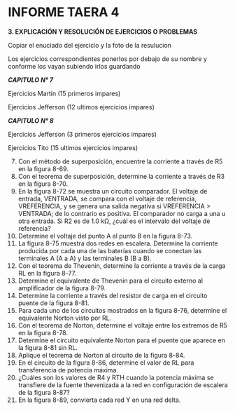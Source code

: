 # INFORME TAERA 4

**3. EXPLICACIÓN Y RESOLUCIÓN DE EJERCICIOS O PROBLEMAS**

Copiar el enuciado del ejercicio y la foto de la resulucion

Los ejercicios correspondientes ponerlos por debajo de su nombre y conforme los vayan subiendo irlos guardando 

***CAPITULO N° 7***

Ejercicios Martin (15 primeros impares)

Ejercicios Jefferson (12 ultimos ejercicios impares)

***CAPITULO N° 8***

 Ejercicios Jefferson (3 primeros ejercicios impares)
 
 Ejercicios Tito  (15 ultimos ejercicios impares)
 
 7. Con el método de superposición, encuentre la corriente a través de R5 en la figura 8-69.
 9. Con el teorema de superposición, determine la corriente a través de R3 en la figura 8-70.
 11. En la figura 8-72 se muestra un circuito comparador. El voltaje de entrada, VENTRADA, se compara con
 el voltaje de referencia, VREFERENCIA, y se genera una salida negativa si VREFERENCIA > VENTRADA; de
 lo contrario es positiva. El comparador no carga a una u otra entrada. Si R2 es de 1.0 kΩ, ¿cuál es el intervalo
 del voltaje de referencia?
 13. Determine el voltaje del punto A al punto B en la figura 8-73.
 15. La figura 8-75 muestra dos redes en escalera. Determine la corriente producida por cada una de las baterías
 cuando se conectan las terminales A (A a A) y las terminales B (B a B).
 17. Con el teorema de Thevenin, determine la corriente a través de la carga RL en la figura 8-77.
 19. Determine el equivalente de Thevenin para el circuito externo al amplificador de la figura 8-79.
 21. Determine la corriente a través del resistor de carga en el circuito puente de la figura 8-81.
 23. Para cada uno de los circuitos mostrados en la figura 8-76, determine el equivalente Norton visto por RL.
 25. Con el teorema de Norton, determine el voltaje entre los extremos de R5 en la figura 8-78.
 27. Determine el circuito equivalente Norton para el puente que aparece en la figura 8-81 sin RL.
 29. Aplique el teorema de Norton al circuito de la figura 8-84.
 31. En el circuito de la figura 8-86, determine el valor de RL para transferencia de potencia máxima.
 33. ¿Cuáles son los valores de R4 y RTH cuando la potencia máxima se transfiere de la fuente thevenizada
 a la red en configuración de escalera de la figura 8-87?
 35. En la figura 8-89, convierta cada red Y en una red delta.


